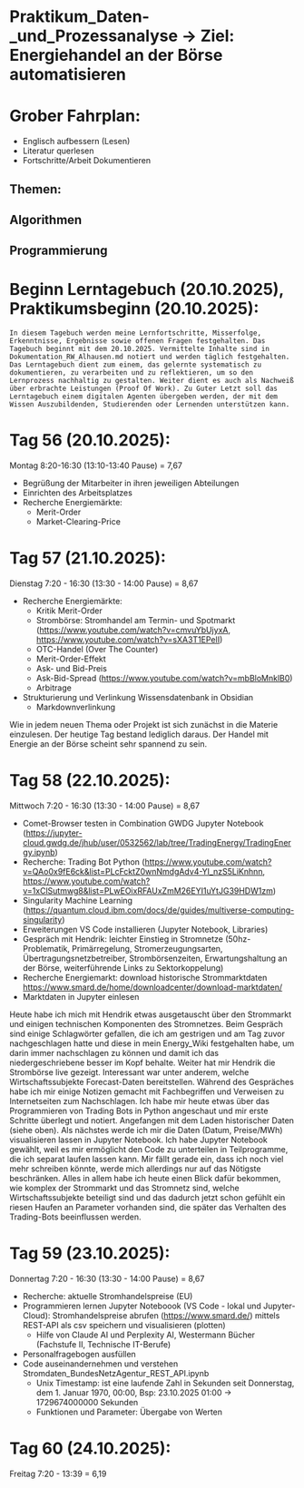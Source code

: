 # Praktikum_Daten-_und_Prozessanalyse -> Ziel: Energiehandel an der Börse automatisieren

# Grober Fahrplan:
  - Englisch aufbessern (Lesen)
  - Literatur querlesen
  - Fortschritte/Arbeit Dokumentieren
## Themen:

## Algorithmen

## Programmierung



# Beginn Lerntagebuch (20.10.2025), Praktikumsbeginn (20.10.2025):

    In diesem Tagebuch werden meine Lernfortschritte, Misserfolge, Erkenntnisse, Ergebnisse sowie offenen Fragen festgehalten. Das Tagebuch beginnt mit dem 20.10.2025. Vermittelte Inhalte sind in Dokumentation_RW_Alhausen.md notiert und werden täglich festgehalten. 
    Das Lerntagebuch dient zum einem, das gelernte systematisch zu dokumentieren, zu verarbeiten und zu reflektieren, um so den Lernprozess nachhaltig zu gestalten. Weiter dient es auch als Nachweiß über erbrachte Leistungen (Proof Of Work). Zu Guter Letzt soll das Lerntagebuch einem digitalen Agenten übergeben werden, der mit dem Wissen Auszubildenden, Studierenden oder Lernenden unterstützen kann. 


# Tag 56 (20.10.2025):

Montag 8:20-16:30 (13:10-13:40 Pause) = 7,67

- Begrüßung der Mitarbeiter in ihren jeweiligen Abteilungen
- Einrichten des Arbeitsplatzes
- Recherche Energiemärkte:
	 - Merit-Order
	 - Market-Clearing-Price


# Tag 57 (21.10.2025):

Dienstag 7:20 - 16:30 (13:30 - 14:00 Pause) = 8,67

- Recherche Energiemärkte:
     - Kritik Merit-Order
     - Strombörse: Stromhandel am Termin- und Spotmarkt (https://www.youtube.com/watch?v=cmvuYbUjyxA, https://www.youtube.com/watch?v=sXA3T1EPelI)
     - OTC-Handel (Over The Counter)
     - Merit-Order-Effekt
     - Ask- und Bid-Preis
     - Ask-Bid-Spread (https://www.youtube.com/watch?v=mbBloMnklB0)
     - Arbitrage
- Strukturierung und Verlinkung Wissensdatenbank in Obsidian
     - Markdownverlinkung

Wie in jedem neuen Thema oder Projekt ist sich zunächst in die Materie einzulesen. Der heutige Tag bestand lediglich daraus. Der Handel mit Energie an der Börse scheint sehr spannend zu sein. 

# Tag 58 (22.10.2025):

Mittwoch 7:20 - 16:30 (13:30 - 14:00 Pause) = 8,67

- Comet-Browser testen in Combination GWDG Jupyter Notebook (https://jupyter-cloud.gwdg.de/jhub/user/0532562/lab/tree/TradingEnergy/TradingEnergy.ipynb)
- Recherche: Trading Bot Python (https://www.youtube.com/watch?v=QAo0x9fE6ck&list=PLcFcktZ0wnNmdgAdv4-Yl_nzS5LiKnhnn, https://www.youtube.com/watch?v=1xClSutmwg8&list=PLwEOixRFAUxZmM26EYI1uYtJG39HDW1zm)
- Singularity Machine Learning (https://quantum.cloud.ibm.com/docs/de/guides/multiverse-computing-singularity)
- Erweiterungen VS Code installieren (Jupyter Notebook, Libraries)
- Gespräch mit Hendrik: leichter Einstieg in Stromnetze (50hz-Problematik, Primärregelung, Stromerzeugungsarten, Übertragungsnetzbetreiber, Strombörsenzeiten, Erwartungshaltung an der Börse, weiterführende Links zu Sektorkoppelung)
- Recherche Energiemarkt: download historische Strommarktdaten https://www.smard.de/home/downloadcenter/download-marktdaten/
- Marktdaten in Jupyter einlesen

Heute habe ich mich mit Hendrik etwas ausgetauscht über den Strommarkt und einigen technischen Komponenten des Stromnetzes. Beim Gespräch sind einige Schlagwörter gefallen, die ich am gestrigen und am Tag zuvor nachgeschlagen hatte und diese in mein Energy_Wiki festgehalten habe, um darin immer nachschlagen zu können und damit ich das niedergeschriebene besser im Kopf behalte. Weiter hat mir Hendrik die Strombörse live gezeigt. Interessant war unter anderem, welche Wirtschaftssubjekte Forecast-Daten bereitstellen. Während des Gespräches habe ich mir einige Notizen gemacht mit Fachbegriffen und Verweisen zu Internetseiten zum Nachschlagen. 
Ich habe mir heute etwas über das Programmieren von Trading Bots in Python angeschaut und mir erste Schritte überlegt und notiert. Angefangen mit dem Laden historischer Daten (siehe oben). Als nächstes werde ich mir die Daten (Datum, Preise/MWh) visualisieren lassen in Jupyter Notebook. Ich habe Jupyter Notebook gewählt, weil es mir ermöglicht den Code zu unterteilen in Teilprogramme, die ich separat laufen lassen kann. Mir fällt gerade ein, dass ich noch viel mehr schreiben könnte, werde mich allerdings nur auf das Nötigste beschränken. Alles in allem habe ich heute einen Blick dafür bekommen, wie komplex der Strommarkt und das Stromnetz sind, welche Wirtschaftssubjekte beteiligt sind und das dadurch jetzt schon gefühlt ein riesen Haufen an Parameter vorhanden sind, die später das Verhalten des Trading-Bots beeinflussen werden. 

# Tag 59 (23.10.2025):

Donnertag 7:20 - 16:30 (13:30 - 14:00 Pause) = 8,67

- Recherche: aktuelle Stromhandelspreise (EU)
- Programmieren lernen Jupyter Noteboook (VS Code - lokal und Jupyter-Cloud): Stromhandelspreise abrufen (https://www.smard.de/) mittels REST-API als csv speichern und visualisieren (plotten)
	- Hilfe von Claude AI und Perplexity AI, Westermann Bücher (Fachstufe II, Technische IT-Berufe)
- Personalfragebogen ausfüllen
- Code auseinandernehmen und verstehen Stromdaten_BundesNetzAgentur_REST_API.ipynb
	- Unix Timestamp: ist eine laufende Zahl in Sekunden seit Donnerstag, dem 1. Januar 1970, 00:00, Bsp: 23.10.2025 01:00 -> 1729674000000 Sekunden
	- Funktionen und Parameter: Übergabe von Werten



# Tag 60 (24.10.2025):

Freitag 7:20 - 13:39 = 6,19
